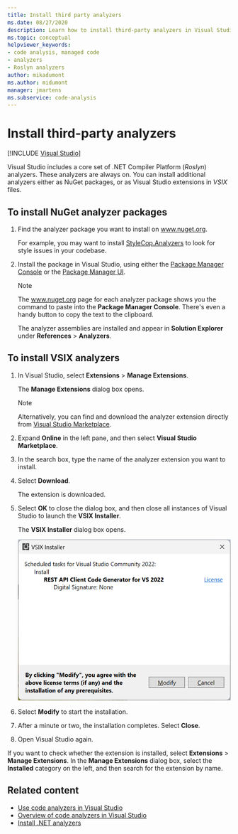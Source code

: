 ```yaml
---
title: Install third party analyzers
ms.date: 08/27/2020
description: Learn how to install third-party analyzers in Visual Studio. See how to install analyzers in .vsix files and NuGet analyzer packages.
ms.topic: conceptual
helpviewer_keywords:
- code analysis, managed code
- analyzers
- Roslyn analyzers
author: mikadumont
ms.author: midumont
manager: jmartens
ms.subservice: code-analysis
---
```

# Install third-party analyzers

 [!INCLUDE [Visual Studio](~/includes/applies-to-version/vs-windows-only.md)]

Visual Studio includes a core set of .NET Compiler Platform (*Roslyn*) analyzers. These analyzers are always on. You can install additional analyzers either as NuGet packages, or as Visual Studio extensions in *VSIX* files.

## To install NuGet analyzer packages

1. Find the analyzer package you want to install on www.nuget.org.

   For example, you may want to install [StyleCop.Analyzers](https://www.nuget.org/packages/stylecop.analyzers/) to look for style issues in your codebase.

2. Install the package in Visual Studio, using either the [Package Manager Console](/nuget/quickstart/install-and-use-a-package-in-visual-studio#package-manager-console) or the [Package Manager UI](/nuget/quickstart/install-and-use-a-package-in-visual-studio#package-manager-console).

   > [!NOTE]
   > The www.nuget.org page for each analyzer package shows you the command to paste into the **Package Manager Console**. There's even a handy button to copy the text to the clipboard.

   The analyzer assemblies are installed and appear in **Solution Explorer** under **References** > **Analyzers**.

## To install VSIX analyzers

1. In Visual Studio, select **Extensions** > **Manage Extensions**.

   The **Manage Extensions** dialog box opens.

   > [!NOTE]
   > Alternatively, you can find and download the analyzer extension directly from [Visual Studio Marketplace](https://marketplace.visualstudio.com).

2. Expand **Online** in the left pane, and then select **Visual Studio Marketplace**.

3. In the search box, type the name of the analyzer extension you want to install.

4. Select **Download**.

   The extension is downloaded.

5. Select **OK** to close the dialog box, and then close all instances of Visual Studio to launch the **VSIX Installer**.

   The **VSIX Installer** dialog box opens.

   ![VSIX installer for Microsoft Code Analysis](media/vsix-installer-code-analysis.png)

6. Select **Modify** to start the installation.

7. After a minute or two, the installation completes. Select **Close**.

8. Open Visual Studio again.

If you want to check whether the extension is installed, select **Extensions** > **Manage Extensions**. In the **Manage Extensions** dialog box, select the **Installed** category on the left, and then search for the extension by name.

## Related content

- [Use code analyzers in Visual Studio](../code-quality/use-roslyn-analyzers.md)
- [Overview of code analyzers in Visual Studio](../code-quality/roslyn-analyzers-overview.md)
- [Install .NET analyzers](../code-quality/install-net-analyzers.md)
